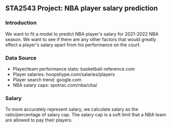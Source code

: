 ## STA2543 Project: NBA player salary prediction

### Introduction

We want to fit a model to predict NBA player's salary for 2021-2022 NBA season. We want to see if there are any other factors that would greatly effect a player's salary apart from his performance on the court.

### Data Source

- Player/team performance stats: basketball-reference.com
- Player salaries: hoopshype.com/salaries/players
- Player search trend: google.com
- NBA salary caps: spotrac.com/nba/cba/

### Salary

To more accurately represent salary, we calculate salary as the ratio/percentage of salary cap. The salary cap is a soft limit that a NBA team are allowed to pay their players.
